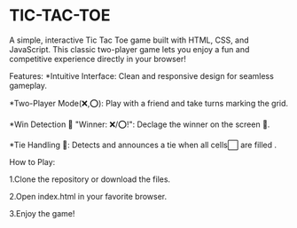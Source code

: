 # TIC-TAC-TOE
A simple, interactive Tic Tac Toe game built with HTML, CSS, and JavaScript. This classic two-player game lets you enjoy a fun and competitive experience directly in your browser!


Features:
*Intuitive Interface: Clean and responsive design for seamless gameplay.

*Two-Player Mode(❌,⭕): Play with a friend and take turns marking the grid.

*Win Detection 🎉 "Winner: ❌/⭕!": Declage the winner on the screen 🌟.

*Tie Handling 🤝: Detects and announces a tie when all cells⬜ are filled .

How to Play:

1.Clone the repository or download the files.

2.Open index.html in your favorite browser.

3.Enjoy the game!
